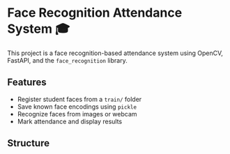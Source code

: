 # Face Recognition Attendance System 🎓

This project is a face recognition-based attendance system using OpenCV, FastAPI, and the `face_recognition` library.

## Features

- Register student faces from a `train/` folder
- Save known face encodings using `pickle`
- Recognize faces from images or webcam
- Mark attendance and display results

## Structure

